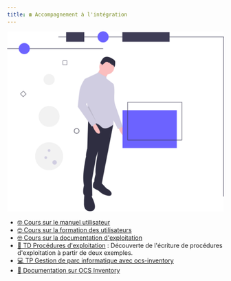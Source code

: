 ```yaml
---
title: ☎️ Accompagnement à l'intégration
---
```


![](../../../images/undraw/undraw_circuit_92r1.svg)

- [🤓 Cours sur le manuel utilisateur](/cours/integration/cours-manuel-utilisateur)
- [🤓 Cours sur la formation des utilisateurs](/cours/integration/cours-formation-utilisateur])
- [🤓 Cours sur la documentation d'exploitation](/cours/integration/cours-document-exploitation])
- [📝 TD Procédures d'exploitation](/cours/integration/td-procedures_exploitation) : Découverte de l'écriture de procédures d'exploitation à partir de deux exemples.
- [💻 TP Gestion de parc informatique avec ocs-inventory](/cours/integration/tp_gestion_parc_informatique)
- [📄 Documentation sur OCS Inventory](/cours/integration/ocs_inventory-doc)


